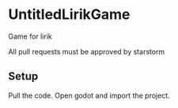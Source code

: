 # UntitledLirikGame
Game for lirik

All pull requests must be approved by starstorm

## Setup

Pull the code. Open godot and import the project.